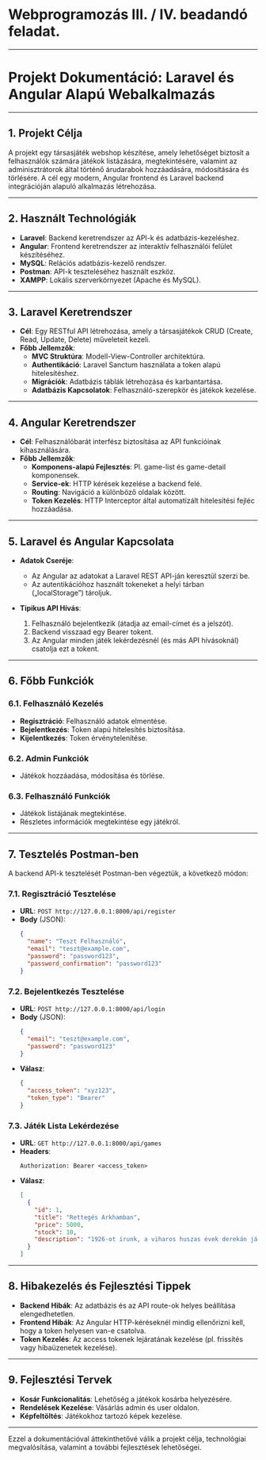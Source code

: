 # Webprogramozás III. / IV. beadandó feladat.

---

# Projekt Dokumentáció: Laravel és Angular Alapú Webalkalmazás

---

## 1. Projekt Célja

A projekt egy társasjáték webshop készítése, amely lehetőséget biztosít a felhasználók számára játékok listázására, megtekintésére, valamint az adminisztrátorok által történő árudarabok hozzáadására, módosítására és törlésére. A cél egy modern, Angular frontend és Laravel backend integrációján alapuló alkalmazás létrehozása.

---

## 2. Használt Technológiák

- **Laravel**: Backend keretrendszer az API-k és adatbázis-kezeléshez.
- **Angular**: Frontend keretrendszer az interaktív felhasználói felület készítéséhez.
- **MySQL**: Relációs adatbázis-kezelő rendszer.
- **Postman**: API-k teszteléséhez használt eszköz.
- **XAMPP**: Lokális szerverkörnyezet (Apache és MySQL).

---

## 3. Laravel Keretrendszer

- **Cél**: Egy RESTful API létrehozása, amely a társasjátékok CRUD (Create, Read, Update, Delete) műveleteit kezeli.
- **Főbb Jellemzők**:
  - **MVC Struktúra**: Modell-View-Controller architektúra.
  - **Authentikáció**: Laravel Sanctum használata a token alapú hitelesítéshez.
  - **Migrációk**: Adatbázis táblák létrehozása és karbantartása.
  - **Adatbázis Kapcsolatok**: Felhasználó-szerepkör és játékok kezelése.

---

## 4. Angular Keretrendszer

- **Cél**: Felhasználóbarát interfész biztosítása az API funkcióinak kihasználására.
- **Főbb Jellemzők**:
  - **Komponens-alapú Fejlesztés**: Pl. game-list és game-detail komponensek.
  - **Service-ek**: HTTP kérések kezelése a backend felé.
  - **Routing**: Navigáció a különböző oldalak között.
  - **Token Kezelés**: HTTP Interceptor által automatizált hitelesítési fejléc hozzáadása.

---

## 5. Laravel és Angular Kapcsolata

- **Adatok Cseréje**: 
  - Az Angular az adatokat a Laravel REST API-ján keresztül szerzi be.
  - Az autentikációhoz használt tokeneket a helyi tárban („localStorage”) tároljuk.

- **Tipikus API Hívás**:
  1. Felhasználó bejelentkezik (átadja az email-címet és a jelszót).
  2. Backend visszaad egy Bearer tokent.
  3. Az Angular minden játék lekérdezésnél (és más API hívásoknál) csatolja ezt a tokent.

---

## 6. Főbb Funkciók

### 6.1. Felhasználó Kezelés
- **Regisztráció**: Felhasználó adatok elmentése.
- **Bejelentkezés**: Token alapú hitelesítés biztosítása.
- **Kijelentkezés**: Token érvénytelenítése.

### 6.2. Admin Funkciók
- Játékok hozzáadása, módosítása és törlése.

### 6.3. Felhasználó Funkciók
- Játékok listájának megtekintése.
- Részletes információk megtekintése egy játékról.

---

## 7. Tesztelés Postman-ben

A backend API-k tesztelését Postman-ben végeztük, a következő módon:

### 7.1. Regisztráció Tesztelése
- **URL**: `POST http://127.0.0.1:8000/api/register`
- **Body** (JSON):
  ```json
  {
    "name": "Teszt Felhasználó",
    "email": "teszt@example.com",
    "password": "password123",
    "password_confirmation": "password123"
  }
  ```

### 7.2. Bejelentkezés Tesztelése
- **URL**: `POST http://127.0.0.1:8000/api/login`
- **Body** (JSON):
  ```json
  {
    "email": "teszt@example.com",
    "password": "password123"
  }
  ```
- **Válasz**: 
  ```json
  {
    "access_token": "xyz123",
    "token_type": "Bearer"
  }
  ```

### 7.3. Játék Lista Lekérdezése
- **URL**: `GET http://127.0.0.1:8000/api/games`
- **Headers**:
  ```
  Authorization: Bearer <access_token>
  ```
- **Válasz**:
  ```json
  [
    {
      "id": 1,
      "title": "Rettegés Arkhamban",
      "price": 5000,
      "stock": 10,
      "description": "1926-ot írunk, a viharos huszas évek derekán járunk. Csinos hölgyek táncolnak virradatig a füsttel teli, alkoholtól fűtött hangulatú helyiségekben. Mindeközben különös lények törnek be a világok közötti kapun, hogy átvegyék az uralmat felettünk. Te meg tudod állítani őket?"
    }
  ]
  ```

---

## 8. Hibakezelés és Fejlesztési Tippek

- **Backend Hibák**: Az adatbázis és az API route-ok helyes beállítása elengedhetetlen.
- **Frontend Hibák**: Az Angular HTTP-kéréseknél mindig ellenőrizni kell, hogy a token helyesen van-e csatolva.
- **Token Kezelés**: Az access tokenek lejáratának kezelése (pl. frissítés vagy hibaüzenetek kezelése).

---

## 9. Fejlesztési Tervek

- **Kosár Funkcionalitás**: Lehetőség a játékok kosárba helyezésére.
- **Rendelések Kezelése**: Vásárlás admin és user oldalon.
- **Képfeltöltés**: Játékokhoz tartozó képek kezelése.

---

Ezzel a dokumentációval áttekinthetővé válik a projekt célja, technológiai megvalósítása, valamint a további fejlesztések lehetőségei.
